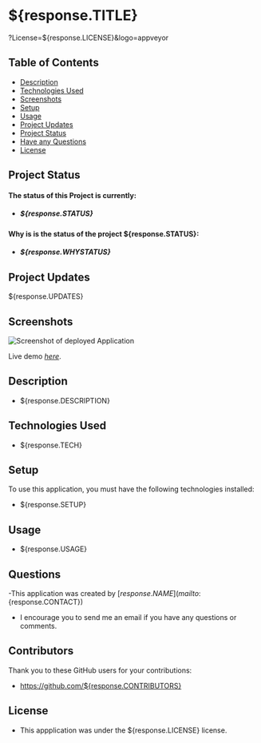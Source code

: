 # ${response.TITLE}

?License=${response.LICENSE}&logo=appveyor

## Table of Contents

- [Description](#description)
- [Technologies Used](#technologies-used)
- [Screenshots](#screenshots)
- [Setup](#setup)
- [Usage](#usage)
- [Project Updates](#project-updates)
- [Project Status](#project-status)
- [Have any Questions](#questions)
- [License](#license)

## Project Status

#### The status of this Project is currently:

- ##### ${response.STATUS}

#### Why is is the status of the project ${response.STATUS}:

- ##### ${response.WHYSTATUS}

## Project Updates

${response.UPDATES}

## Screenshots

![Screenshot of deployed Application](${response.SCREENSHOT})

Live demo [_here_](${response.APPGIF}).

## Description

- ${response.DESCRIPTION}

## Technologies Used

- ${response.TECH}

## Setup

To use this application, you must have the following technologies installed:

- ${response.SETUP}

## Usage

- ${response.USAGE}

## Questions

-This application was created by [${response.NAME}](mailto:${response.CONTACT})

- I encourage you to send me an email if you have any questions or comments.

## Contributors

Thank you to these GitHub users for your contributions:

- https://github.com/${response.CONTRIBUTORS}

## License

- This appplication was under the ${response.LICENSE} license.
